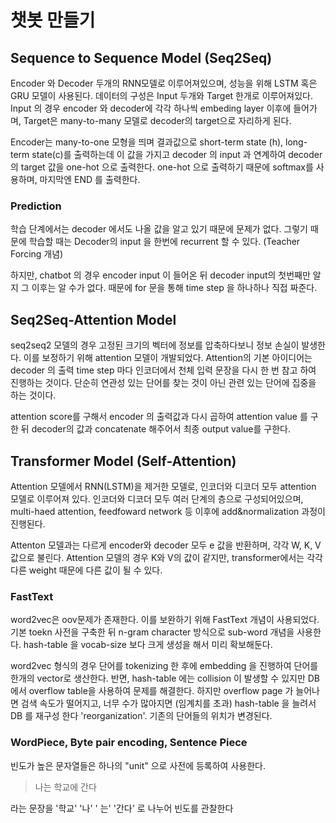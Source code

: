 # 챗봇 만들기

## Sequence to Sequence Model (Seq2Seq)

Encoder 와 Decoder 두개의 RNN모델로 이루어져있으며, 성능을 위해 LSTM 혹은 GRU 모델이 사용된다. 데이터의 구성은 Input 두개와 Target 한개로 이루어져있다. Input 의 경우 encoder 와 decoder에 각각 하나씩 embeding layer 이후에 들어가며, Target은 many-to-many 모델로 decoder의 target으로 자리하게 된다. 

Encoder는 many-to-one 모형을 띄며 결과값으로 short-term state (h), long-term state(c)를 출력하는데 이 값을 가지고 decoder 의 input 과 연계하여 decoder 의 target 값을 one-hot 으로 출력한다. one-hot 으로 출력하기 때문에 softmax를 사용하며, 마지막엔 END 를 출력한다. 

### Prediction

학습 단계에서는 decoder 에서도 나올 값을 알고 있기 때문에 문제가 없다. 그렇기 때문에 학습할 때는 Decoder의 input 을 한번에 recurrent 할 수 있다. (Teacher Forcing 개념) 

하지만, chatbot 의 경우 encoder input 이 들어온 뒤 decoder input의 첫번째만 알지 그 이후는 알 수가 없다. 때문에 for 문을 통해 time step 을 하나하나 직접 짜준다. 



## Seq2Seq-Attention Model

seq2seq2 모델의 경우 고정된 크기의 벡터에 정보를 압축하다보니 정보 손실이 발생한다. 이를 보정하기 위해 attention 모델이 개발되었다. Attention의 기본 아이디어는 decoder 의 출력 time step 마다 인코더에서 천체 입력 문장을 다시 한 번 참고 하여 진행하는 것이다. 단순히 연관성 있는 단어를 찾는 것이 아닌 관련 있는 단어에 집중을 하는 것이다.

attention score를 구해서 encoder 의 출력값과 다시 곱하여 attention value 를 구한 뒤 decoder의 값과 concatenate 해주어서 최종 output value를 구한다.

## Transformer Model (Self-Attention)

Attention 모델에서 RNN(LSTM)을 제거한 모델로, 인코더와 디코더 모두 attention 모델로 이루어져 있다. 인코더와 디코더 모두 여러 단계의 층으로 구성되어있으며, multi-haed attention, feedfoward network 등 이후에 add&normalization 과정이 진행된다.

Attenton 모델과는 다르게 encoder와 decoder 모두 e 값을 반환하며, 각각 W, K, V 값으로 불린다. Attention 모델의 경우 K와 V의 값이 같지만, transformer에서는 각각 다른 weight 때문에 다른 값이 될 수 있다.

### FastText

word2vec은 oov문제가 존재한다. 이를 보완하기 위해 FastText 개념이 사용되었다. 기본 toekn 사전을 구축한 뒤 n-gram character 방식으로 sub-word 개념을 사용한다. hash-table 을 vocab-size 보다 크게 생성을 해서 미리 확보해둔다. 

word2vec 형식의 경우 단어를 tokenizing 한 후에 embedding 을 진행하여 단어를 한개의 vector로 생산한다. 반면, hash-table 에는 collision 이 발생할 수 있지만 DB 에서 overflow table을 사용하여 문제를 해결한다. 하지만 overflow page 가 늘어나면 검색 속도가 떨어지고, 너무 수가 많아지면 (임계치를 초과) hash-table 을 늘려서 DB 를 재구성 한다 'reorganization'.  기존의 단어들의 위치가 변경된다. 

### WordPiece, Byte pair encoding, Sentence Piece

빈도가 높은 문자열들은 하나의 "unit" 으로 사전에 등록하여 사용한다. 

> 나는 학교에 간다

라는 문장을 '학교' '나' ' 는'  '간다' 로 나누어 빈도를 관찰한다 